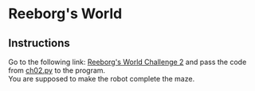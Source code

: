 # Reeborg's World

## Instructions

Go to the following link: [Reeborg's World Challenge 2](https://reeborg.ca/reeborg.html?lang=en&mode=python&menu=worlds%2Fmenus%2Freeborg_intro_en.json&name=Hurdle%203&url=worlds%2Ftutorial_en%2Fhurdle3.json) and pass the code from [ch02.py](ch02.py) to the program.  
You are supposed to make the robot complete the maze.
